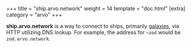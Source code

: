 +++
title = "ship.arvo.network"
weight = 14
template = "doc.html"
[extra]
category = "arvo"
+++

**ship.arvo.network** is a way to connect to ships, primarily [galaxies](../galaxy), via HTTP utilizing DNS lookup. For example, the address for `~zod` would be `zod.arvo.network`. 
